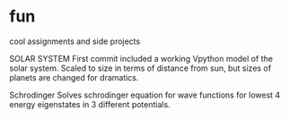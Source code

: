 # fun
cool assignments and side projects

SOLAR SYSTEM
First commit included a working Vpython model of the solar system. Scaled to size in terms of distance from sun, but sizes of
planets are changed for dramatics.

Schrodinger 
Solves schrodinger equation for wave functions for lowest 4 energy eigenstates in 3 different potentials.
